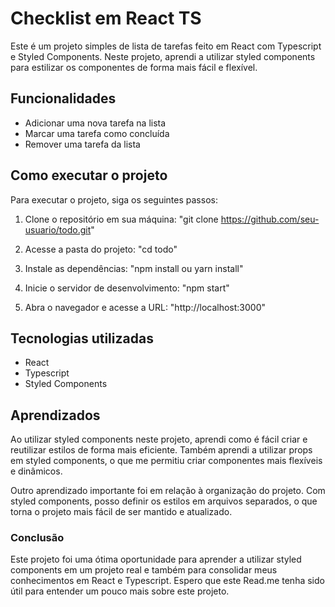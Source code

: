 # Checklist em React TS

Este é um projeto simples de lista de tarefas feito em React com Typescript e Styled Components. Neste projeto, aprendi a utilizar styled components para estilizar os componentes de forma mais fácil e flexível.

## Funcionalidades

- Adicionar uma nova tarefa na lista
- Marcar uma tarefa como concluída
- Remover uma tarefa da lista

## Como executar o projeto

Para executar o projeto, siga os seguintes passos:
1. Clone o repositório em sua máquina:
"git clone https://github.com/seu-usuario/todo.git"

2. Acesse a pasta do projeto:
"cd todo"

3. Instale as dependências:
"npm install ou yarn install"

4. Inicie o servidor de desenvolvimento:
"npm start"

5. Abra o navegador e acesse a URL:
"http://localhost:3000"

## Tecnologias utilizadas
- React
- Typescript
- Styled Components

## Aprendizados
Ao utilizar styled components neste projeto, aprendi como é fácil criar e reutilizar estilos de forma mais eficiente. Também aprendi a utilizar props em styled components, o que me permitiu criar componentes mais flexíveis e dinâmicos.

Outro aprendizado importante foi em relação à organização do projeto. Com styled components, posso definir os estilos em arquivos separados, o que torna o projeto mais fácil de ser mantido e atualizado.

### Conclusão
Este projeto foi uma ótima oportunidade para aprender a utilizar styled components em um projeto real e também para consolidar meus conhecimentos em React e Typescript. Espero que este Read.me tenha sido útil para entender um pouco mais sobre este projeto.


